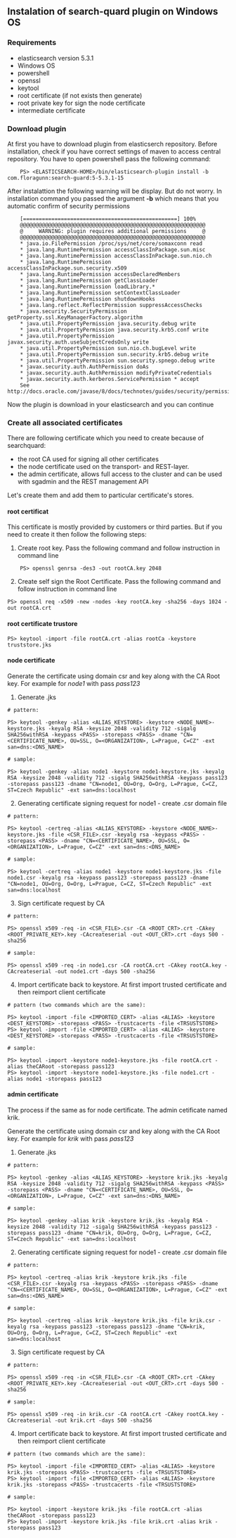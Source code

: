 ## Instalation of search-quard plugin on Windows OS

### Requirements
* elasticsearch version 5.3.1
* Windows OS
* powershell
* openssl
* keytool
* root certificate (if not exists then generate)
* root private key for sign the node certificate
* intermediate certificate

### Download plugin
At first you have to download plugin from elasticserch repository. Before installation, check if you have correct settings of maven to access central repository.
You have to open powershell pass the following command:

```
    PS> <ELASTICSEARCH-HOME>/bin/elasticsearch-plugin install -b com.floragunn:search-guard:5-5.3.1-15
```   

After instalattion the following warning will be display. But do not worry. In installation command you passed the argument **-b** which means that you automatic confirm of security permissions

```   
    [=================================================] 100%  
    @@@@@@@@@@@@@@@@@@@@@@@@@@@@@@@@@@@@@@@@@@@@@@@@@@@@@@@@@@@
    @     WARNING: plugin requires additional permissions     @
    @@@@@@@@@@@@@@@@@@@@@@@@@@@@@@@@@@@@@@@@@@@@@@@@@@@@@@@@@@@
    * java.io.FilePermission /proc/sys/net/core/somaxconn read
    * java.lang.RuntimePermission accessClassInPackage.sun.misc
    * java.lang.RuntimePermission accessClassInPackage.sun.nio.ch
    * java.lang.RuntimePermission accessClassInPackage.sun.security.x509
    * java.lang.RuntimePermission accessDeclaredMembers
    * java.lang.RuntimePermission getClassLoader
    * java.lang.RuntimePermission loadLibrary.*
    * java.lang.RuntimePermission setContextClassLoader
    * java.lang.RuntimePermission shutdownHooks
    * java.lang.reflect.ReflectPermission suppressAccessChecks
    * java.security.SecurityPermission getProperty.ssl.KeyManagerFactory.algorithm
    * java.util.PropertyPermission java.security.debug write
    * java.util.PropertyPermission java.security.krb5.conf write
    * java.util.PropertyPermission javax.security.auth.useSubjectCredsOnly write
    * java.util.PropertyPermission sun.nio.ch.bugLevel write
    * java.util.PropertyPermission sun.security.krb5.debug write
    * java.util.PropertyPermission sun.security.spnego.debug write
    * javax.security.auth.AuthPermission doAs
    * javax.security.auth.AuthPermission modifyPrivateCredentials
    * javax.security.auth.kerberos.ServicePermission * accept
    See http://docs.oracle.com/javase/8/docs/technotes/guides/security/permissions.html

```    
Now the plugin is download in your elasticsearch and you can continue

### Create all associated certificates

There are following certificate which you need to create because of searchquard:
* the root CA used for signing all other certificates
* the node certificate used on the transport- and REST-layer.
* the admin certificate, allows full access to the cluster and can be used with sgadmin and the REST management API

Let's create them and add them to particular certificate's stores.

#### root certificat
This certificate is mostly provided by customers or third parties. But if you need to create it then follow the following steps:
   
1. Create root key. Pass the following command and follow instruction in command line

```
    PS> openssl genrsa -des3 -out rootCA.key 2048
```

2. Create self sign the Root Certificate. Pass the following command and follow instruction in command line

```
PS> openssl req -x509 -new -nodes -key rootCA.key -sha256 -days 1024 -out rootCA.crt
```

#### root certificate trustore

```
PS> keytool -import -file rootCA.crt -alias rootCa -keystore truststore.jks
```

#### node certificate
Generate the certificate using domain csr and key along with the CA Root key. For example for *node1* with pass *pass123*

1. Generate .jks
```
# pattern:

PS> keytool -genkey -alias <ALIAS_KEYSTORE> -keystore <NODE_NAME>-keystore.jks -keyalg RSA -keysize 2048 -validity 712 -sigalg SHA256withRSA -keypass <PASS> -storepass <PASS> -dname "CN=<CERTIFICATE_NAME>, OU=SSL, O=<ORGANIZATION>, L=Prague, C=CZ" -ext san=dns:<DNS_NAME>

# sample:

PS> keytool -genkey -alias node1 -keystore node1-keystore.jks -keyalg RSA -keysize 2048 -validity 712 -sigalg SHA256withRSA -keypass pass123 -storepass pass123 -dname "CN=node1, OU=Org, O=Org, L=Prague, C=CZ, ST=Czech Republic" -ext san=dns:localhost
```

2. Generating certificate signing request for node1 - create .csr domain file
```
# pattern:

PS> keytool -certreq -alias <ALIAS_KEYSTORE> -keystore <NODE_NAME>-keystore.jks -file <CSR_FILE>.csr -keyalg rsa -keypass <PASS> -storepass <PASS> -dname "CN=<CERTIFICATE_NAME>, OU=SSL, O=<ORGANIZATION>, L=Prague, C=CZ" -ext san=dns:<DNS_NAME>

# sample:

PS> keytool -certreq -alias node1 -keystore node1-keystore.jks -file node1.csr -keyalg rsa -keypass pass123 -storepass pass123 -dname "CN=node1, OU=Org, O=Org, L=Prague, C=CZ, ST=Czech Republic" -ext san=dns:localhost
```

3. Sign certificate request by CA
```
# pattern:

PS> openssl x509 -req -in <CSR_FILE>.csr -CA <ROOT_CRT>.crt -CAkey <ROOT_PRIVATE_KEY>.key -CAcreateserial -out <OUT_CRT>.crt -days 500 -sha256

# sample:

PS> openssl x509 -req -in node1.csr -CA rootCA.crt -CAkey rootCA.key -CAcreateserial -out node1.crt -days 500 -sha256
```

4. Import certificate back to keystore. At first import trusted certificate and then reimport client certificate
```
# pattern (two commands which are the same):

PS> keytool -import -file <IMPORTED_CERT> -alias <ALIAS> -keystore <DEST_KEYSTORE> -storepass <PASS> -trustcacerts -file <TRSUSTSTORE>
PS> keytool -import -file <IMPORTED_CERT> -alias <ALIAS> -keystore <DEST_KEYSTORE> -storepass <PASS> -trustcacerts -file <TRSUSTSTORE>

# sample:

PS> keytool -import -keystore node1-keystore.jks -file rootCA.crt -alias theCARoot -storepass pass123
PS> keytool -import -keystore node1-keystore.jks -file node1.crt -alias node1 -storepass pass123
```

#### admin certificate
The process if the same as for node certificate. The admin cetificate named krik.

Generate the certificate using domain csr and key along with the CA Root key. For example for *krik* with pass *pass123*

1. Generate .jks
```
# pattern:

PS> keytool -genkey -alias <ALIAS_KEYSTORE> -keystore krik.jks -keyalg RSA -keysize 2048 -validity 712 -sigalg SHA256withRSA -keypass <PASS> -storepass <PASS> -dname "CN=<CERTIFICATE_NAME>, OU=SSL, O=<ORGANIZATION>, L=Prague, C=CZ" -ext san=dns:<DNS_NAME>

# sample:

PS> keytool -genkey -alias krik -keystore krik.jks -keyalg RSA -keysize 2048 -validity 712 -sigalg SHA256withRSA -keypass pass123 -storepass pass123 -dname "CN=krik, OU=Org, O=Org, L=Prague, C=CZ, ST=Czech Republic" -ext san=dns:localhost
```

2. Generating certificate signing request for node1 - create .csr domain file
```
# pattern:

PS> keytool -certreq -alias krik -keystore krik.jks -file <CSR_FILE>.csr -keyalg rsa -keypass <PASS> -storepass <PASS> -dname "CN=<CERTIFICATE_NAME>, OU=SSL, O=<ORGANIZATION>, L=Prague, C=CZ" -ext san=dns:<DNS_NAME>

# sample:

PS> keytool -certreq -alias krik -keystore krik.jks -file krik.csr -keyalg rsa -keypass pass123 -storepass pass123 -dname "CN=krik, OU=Org, O=Org, L=Prague, C=CZ, ST=Czech Republic" -ext san=dns:localhost
```

3. Sign certificate request by CA
```
# pattern:

PS> openssl x509 -req -in <CSR_FILE>.csr -CA <ROOT_CRT>.crt -CAkey <ROOT_PRIVATE_KEY>.key -CAcreateserial -out <OUT_CRT>.crt -days 500 -sha256

# sample:

PS> openssl x509 -req -in krik.csr -CA rootCA.crt -CAkey rootCA.key -CAcreateserial -out krik.crt -days 500 -sha256
```

4. Import certificate back to keystore. At first import trusted certificate and then reimport client certificate
```
# pattern (two commands which are the same):

PS> keytool -import -file <IMPORTED_CERT> -alias <ALIAS> -keystore krik.jks -storepass <PASS> -trustcacerts -file <TRSUSTSTORE>
PS> keytool -import -file <IMPORTED_CERT> -alias <ALIAS> -keystore krik.jks -storepass <PASS> -trustcacerts -file <TRSUSTSTORE>

# sample:

PS> keytool -import -keystore krik.jks -file rootCA.crt -alias theCARoot -storepass pass123
PS> keytool -import -keystore krik.jks -file krik.crt -alias krik -storepass pass123
```


